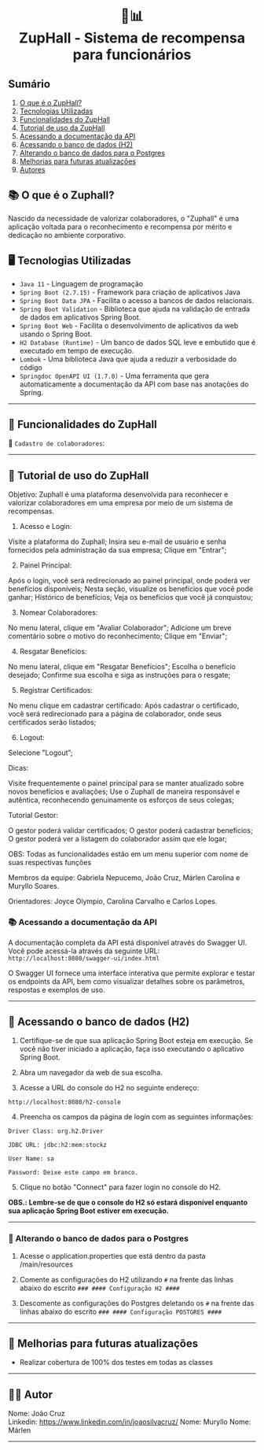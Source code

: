 <h1 align="center">
🥳📊<br>ZupHall - Sistema de recompensa para funcionários
</h1>

## Sumário
1. [O que é o ZupHall?](#-o-que-é-o-zuphall)
2. [Tecnologias Utilizadas](#-tecnologias-utilizadas)
3. [Funcionalidades do ZupHall ](#-funcionalidades-do-zuphall)
4. [Tutorial de uso da ZupHall ](#-tutorial-de-uso-do-zuphall)
5. [Acessando a documentação da API](#-acessando-a-documentação-da-api)
6. [Acessando o banco de dados (H2) ](#-acessando-o-banco-de-dados-h2)
7. [Alterando o banco de dados para o Postgres](#-alterando-o-banco-de-dados-para-o-postgres)
8. [Melhorias para futuras atualizações](#-melhorias-para-futuras-atualizações)
9. [Autores](#-autor)

## 📚 O que é o Zuphall?

Nascido da necessidade de valorizar colaboradores, o "Zuphall" é uma aplicação voltada para o reconhecimento e recompensa por mérito e dedicação no ambiente corporativo.

## 🖥️ Tecnologias Utilizadas

* `Java 11` - Linguagem de programação
* `Spring Boot (2.7.15)` - Framework para criação de aplicativos Java
* `Spring Boot Data JPA` - Facilita o acesso a bancos de dados relacionais.
* `Spring Boot Validation` - Biblioteca que ajuda na validação de entrada de dados em aplicativos Spring Boot.
* `Spring Boot Web` - Facilita o desenvolvimento de aplicativos da web usando o Spring Boot.
* `H2 Database (Runtime)` - Um banco de dados SQL leve e embutido que é executado em tempo de execução.
* `Lombok` - Uma biblioteca Java que ajuda a reduzir a verbosidade do código
* `Springdoc OpenAPI UI (1.7.0)` -  Uma ferramenta que gera automaticamente a documentação da API com base nas anotações do Spring.

---

## 🧩 Funcionalidades do ZupHall

📔 `Cadastro de colaboradores`:


---

## 📃 Tutorial de uso do ZupHall

Objetivo:  Zuphall é uma plataforma desenvolvida para reconhecer e valorizar colaboradores em uma empresa por meio de um sistema de recompensas.

1. Acesso e Login:

Visite a plataforma do Zuphall;
Insira seu e-mail de usuário e senha fornecidos pela administração da sua empresa;
Clique em "Entrar";

2. Painel Principal:

Após o login, você será redirecionado ao painel principal, onde poderá ver benefícios disponíveis;
Nesta seção, visualize os benefícios que você pode ganhar;
Histórico de benefícios;
Veja os benefícios que você já conquistou;

3. Nomear Colaboradores:

No menu lateral, clique em "Avaliar Colaborador";
Adicione um breve comentário sobre o motivo do reconhecimento;
Clique em "Enviar";

4. Resgatar Benefícios:

No menu lateral, clique em "Resgatar Benefícios";
Escolha o benefício desejado;
Confirme sua escolha e siga as instruções para o resgate;

5. Registrar Certificados:

No menu clique em cadastrar certificado:
Após cadastrar o certificado, você será redirecionado para a página de colaborador, onde seus certificados serão listados;

6. Logout:

Selecione "Logout”;

Dicas:

Visite frequentemente o painel principal para se manter atualizado sobre novos benefícios e avaliações;
Use o Zuphall de maneira responsável e autêntica, reconhecendo genuinamente os esforços de seus colegas;


Tutorial Gestor:

O gestor poderá  validar certificados;
O gestor poderá cadastrar benefícios;
O gestor poderá ver a listagem do colaborador assim que ele logar;

OBS: Todas as funcionalidades estão em um menu superior com nome de suas respectivas funções


Membros da equipe: Gabriela Nepucemo, João Cruz, Márlen Carolina e Muryllo Soares.


Orientadores: Joyce Olympio, Carolina Carvalho e Carlos Lopes.


### 📚 Acessando a documentação da API

A documentação completa da API está disponível através do Swagger UI. Você pode acessá-la através da seguinte URL: `http://localhost:8080/swagger-ui/index.html`

O Swagger UI fornece uma interface interativa que permite explorar e testar os endpoints da API, bem como visualizar detalhes sobre os parâmetros, respostas e exemplos de uso.

---

## 🏦 Acessando o banco de dados (H2)

1. Certifique-se de que sua aplicação Spring Boot esteja em execução. Se você não tiver iniciado a aplicação, faça isso executando o aplicativo Spring Boot.

2. Abra um navegador da web de sua escolha.

3. Acesse a URL do console do H2 no seguinte endereço:

`http://localhost:8080/h2-console`

4. Preencha os campos da página de login com as seguintes informações:

```
Driver Class: org.h2.Driver

JDBC URL: jdbc:h2:mem:stockz 

User Name: sa

Password: Deixe este campo em branco.
```

5. Clique no botão "Connect" para fazer login no console do H2.

**OBS.: Lembre-se de que o console do H2 só estará disponível enquanto sua aplicação Spring Boot estiver em execução.**

---

### 🏦 Alterando o banco de dados para o Postgres

1. Acesse o application.properties que está dentro da pasta /main/resources

2. Comente as configurações do H2 utilizando `#` na frente das linhas abaixo do escrito `### #### Configuração H2 ####`

3. Descomente as configurações do Postgres deletando os `#` na frente das linhas abaixo do escrito `### #### Configuração POSTGRES ####`

---

## 🚧 Melhorias para futuras atualizações

- Realizar cobertura de 100% dos testes em todas as classes

---

## 👨‍💻 Autor

Nome: João Cruz<br>Linkedin: https://www.linkedin.com/in/joaosilvacruz/
Nome: Muryllo
Nome: Márlen


---








